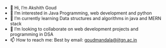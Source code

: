 - 👋 Hi, I’m Akshith Goud
- 👀 I’m interested in Java Programming, web development and python
- 🌱 I’m currently learning Data structures and algorithms in java and MERN stack
- 💞️ I’m looking to collaborate on web development projects and programming in DSA 
- 📫 How to reach me: Best by email: goudmandala@iitgn.ac.in

<!---
akshithmandala/akshithmandala is a ✨ special ✨ repository because its `README.md` (this file) appears on your GitHub profile.
You can click the Preview link to take a look at your changes.
--->
